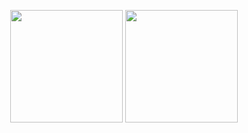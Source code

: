 <p align="center">
  <img height="180em" src="https://github-readme-stats.vercel.app/api?username=Gustavo-SX&show_icons=true&theme=tokyonight"/>
  <img height="180em" src="https://github-readme-stats.vercel.app/api/top-langs/?username=Gustavo-SX&layout=compact&theme=tokyonight"/>
</p>
